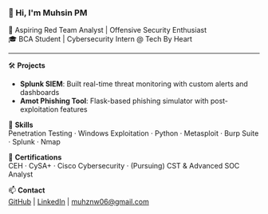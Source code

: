 ### 👋 Hi, I'm Muhsin PM

🔐 Aspiring Red Team Analyst | Offensive Security Enthusiast  
🎓 BCA Student | Cybersecurity Intern @ Tech By Heart

---

🛠️ **Projects**
- **Splunk SIEM**: Built real-time threat monitoring with custom alerts and dashboards  
- **Amot Phishing Tool**: Flask-based phishing simulator with post-exploitation features

🔧 **Skills**  
Penetration Testing · Windows Exploitation · Python · Metasploit · Burp Suite · Splunk · Nmap

📜 **Certifications**  
CEH · CySA+ · Cisco Cybersecurity · (Pursuing) CST & Advanced SOC Analyst

📫 **Contact**  
[GitHub](https://github.com/muuhsi) | [LinkedIn](https://www.linkedin.com/in/muhsin-pm-1a4035327) | muhznw06@gmail.com

